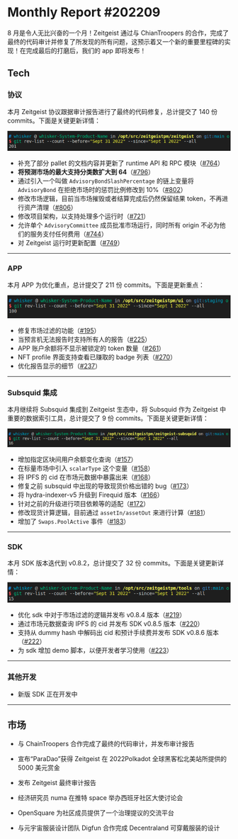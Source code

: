 # Monthly Report #202209

8 月是令人无比兴奋的一个月！Zeitgeist 通过与 ChianTroopers 的合作，完成了最终的代码审计并修复了所发现的所有问题，这预示着又一个新的重要里程碑的实现！在完成最后的打磨后，我们的 app 即将发布！

## Tech

### 协议

本月 Zeitgeist 协议跟据审计报告进行了最终的代码修复，总计提交了 140 份 commits。下面是关键更新详情：

![](./../img/2022-10-01_10-12.png)

- 补充了部分 pallet 的文档内容并更新了 runtime API 和 RPC 模块（[#764](https://github.com/zeitgeistpm/zeitgeist/commit/33d5f70daba111d546b223497f9351cf3f7c2c9c)）
- **将预测市场的最大支持分类数扩大到 64**（[#796](https://github.com/zeitgeistpm/zeitgeist/commit/294c66c4d070171fbe4389fbb63b1608e7df3ba8)）
- 通过引入一个叫做 `AdvisoryBondSlashPercentage` 的链上变量将 `AdvisoryBond` 在拒绝市场时的惩罚比例修改到 10%（[#802](https://github.com/zeitgeistpm/zeitgeist/commit/0616374b7d4e96960ffd91d24c38abf966e29cce)）
- 修改市场逻辑，目前当市场摧毁或者结算完成后仍然保留结果 token，不再进行资产清理（[#806](https://github.com/zeitgeistpm/zeitgeist/commit/b09f44bed399f8b37153e92a77a549f5a86deed8)）
- 修改项目架构，以支持处理多个运行时（[#721](https://github.com/zeitgeistpm/zeitgeist/commit/a6ec39273e5a20ecb38d79dea5b0374abe935b41)）
- 允许单个 `AdvisoryCommittee` 成员批准市场运行，同时所有 origin 不必为他们的服务支付任何费用（[#744](https://github.com/zeitgeistpm/zeitgeist/commit/c37d2d552fa9dd47c6be85ed908c6d4381472b0c)）
- 对 Zeitgeist 运行时更新配置（[#749](https://github.com/zeitgeistpm/zeitgeist/commit/8788f42732e2e7dd0053390074d005b332d0d6c0)）

---

### APP

本月 APP 为优化重点，总计提交了 211 份 commits。下面是更新重点：

![](./../img/2022-10-01_10-13.png)

- 修复市场过滤的功能（[#195](https://github.com/zeitgeistpm/ui/commit/c96d10f322a001c07571b97c3edaa823532ce68b)）
- 当预言机无法报告时支持所有人的报告（[#225](https://github.com/zeitgeistpm/ui/commit/847967bd38197ae8386c71f1a8dcb7c048755b1f)）
- APP 账户余额将不显示被锁定的 token 数量（[#261](https://github.com/zeitgeistpm/ui/commit/1a614667be28f97d9da601bc691ea5dbf4444626)）
- NFT profile 界面支持查看已赚取的 badge 列表（[#270](https://github.com/zeitgeistpm/ui/commit/08878b7762b1d4884762e3cdddf521fca1619cd5)）
- 优化报告显示的细节（[#237](https://github.com/zeitgeistpm/ui/commit/a23752c5abcc2758f3779e65ad86936db982463b)）

---

### Subsquid 集成

本月继续将 Subsquid 集成到 Zeitgeist 生态中，将 Subsquid 作为 Zeitgeist 中重要的数据索引工具，总计提交了 9 份 commits。下面是关键更新详情：

![](./../img/2022-10-01_10-16.png)

- 增加指定区块间用户余额变化查询（[#157](https://github.com/zeitgeistpm/zeitgeist-subsquid/commit/3626585817deba1d9b562253c4343eca358550ed)）
- 在标量市场中引入 `scalarType` 这个变量（[#158](https://github.com/zeitgeistpm/zeitgeist-subsquid/commit/e95257849d0f49b4e3c60484ab81d095fa43ce97)）
- 将 IPFS 的 cid 在市场元数据中暴露出来（[#168](https://github.com/zeitgeistpm/zeitgeist-subsquid/commit/708ff23abc87b3a30ae7da5331563f9a51f43326)）
- 修复之前 subsquid 中出现的导致现货价格出错的 bug（[#173](https://github.com/zeitgeistpm/zeitgeist-subsquid/commit/1fb2114bcab8e1cb6ea888415376251a3dd6084f)）
- 将 hydra-indexer-v5 升级到 Firequid 版本（[#166](https://github.com/zeitgeistpm/zeitgeist-subsquid/commit/5688a631cb16ab60d90919a4bc857ce44ff89147)）
- 针对之前的升级进行项目依赖等的适配（[#172](https://github.com/zeitgeistpm/zeitgeist-subsquid/commit/519e1d952e175509d42b3589a3639dc04f18dab2)）
- 修改现货计算逻辑，目前通过 `assetIn/assetOut` 来进行计算（[#181](https://github.com/zeitgeistpm/zeitgeist-subsquid/commit/713330013ef46e9c1d41b5b30af6fcffb12bd0da)）
- 增加了 `Swaps.PoolActive` 事件（[#183](https://github.com/zeitgeistpm/zeitgeist-subsquid/commit/7f0311894c5edd5690ec578dd04a6522d1f1b25e)）

---

### SDK

本月 SDK 版本迭代到 v0.8.2，总计提交了 32 份 commits。下面是关键更新详情：

![](./../img/2022-10-01_10-15.png)

- 优化 sdk 中对于市场过滤的逻辑并发布 v0.8.4 版本（[#219](https://github.com/zeitgeistpm/tools/commit/ac89ac7d23912e24aafdc0dde5a742b254c0fabc)）
- 通过市场元数据查询 IPFS 的 cid 并发布 SDK v0.8.5 版本（[#220](https://github.com/zeitgeistpm/tools/commit/2ca99a9408c156bd3e5d1a82a9402c9bc5667e91)）
- 支持从 dummy hash 中解码出 cid 和预计手续费并发布 SDK v0.8.6 版本（[#222](https://github.com/zeitgeistpm/tools/commit/62ddf1624a9f9050a5d23f15bd27369fb0f454f8)）
- 为 sdk 增加 demo 脚本，以便开发者学习使用（[#223](https://github.com/zeitgeistpm/tools/commit/b67d0aa2bdc85f8b4d9a38347b638970eaef11f4)）

---

### 其他开发

- 新版 SDK 正在开发中

---

## 市场

- 与 ChainTroopers 合作完成了最终的代码审计，并发布审计报告

- 宣布“ParaDao”获得 Zeitgeist 在 2022Polkadot 全球黑客松北美站所提供的 5000 美元赏金

- 发布 Zeitgeist 最终审计报告

- 经济研究员 numa 在推特 space 举办西班牙社区大使讨论会

- OpenSquare 为社区成员提供了一个治理提议的交流平台

- 与元宇宙服装设计团队 Digfun 合作完成 Decentraland 可穿戴服装的设计
